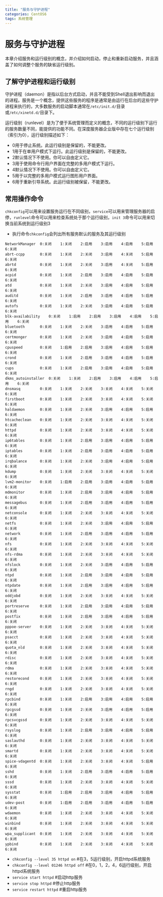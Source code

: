 ```yaml
---
title: "服务与守护进程"
categories: CentOS6
tags: 系统管理
---
```


# 服务与守护进程

本章介绍服务和运行级别的概念，并介绍如何启动，停止和重新启动服务，并且涵盖了如何调整个服务的缺省运行级别。

## 了解守护进程和运行级别

守护进程（daemon）是指以后台方式启动，并且不能受到Shell退出影响而退出的进程。服务是一个概念，提供这些服务的程序是通常是由运行在后台的这些守护进程来执行的，大多数服务的启动脚本通常在`/etc/init.d/`目录或`/etc/xinetd.d/`目录下。

运行级别（runlevel）是为了便于系统管理而定义的概念，不同的运行级别下运行的服务数量不同，能提供的功能不同。在深度服务器企业版中存在七个运行级别（索引为0），运行级别描述如下：

* 0用于停止系统。此运行级别是保留的，不能更改。
* 1用于在单用户模式下运行。此运行级别是保留的，不能更改。
* 2默认情况下不使用。你可以自由定义它。
* 3用于使用命令行用户界面在完整的多用户模式下运行。
* 4默认情况下不使用。你可以自由定义它。
* 5用于以完整的多用户模式运行图形用户界面。
* 6用于重新引导系统。此运行级别被保留，不能更改。

## 常用操作命令

`chkconfig`可以用来设置服务运行在不同级别，`service`可以用来管理服务器的启停，`runlevel`命令可以用来检查系统处于那个运行级别，`init 3`命令可以用来切换当前系统到运行级别3 


* 执行命令`chkconfig`会列出所有服务默认的服务及其运行级别 

```
NetworkManager 	0:关闭	1:关闭	2:启用	3:启用	4:启用	5:启用	6:关闭
abrt-ccpp      	0:关闭	1:关闭	2:关闭	3:启用	4:关闭	5:启用	6:关闭
abrtd          	0:关闭	1:关闭	2:关闭	3:启用	4:关闭	5:启用	6:关闭
acpid          	0:关闭	1:关闭	2:启用	3:启用	4:启用	5:启用	6:关闭
atd            	0:关闭	1:关闭	2:关闭	3:启用	4:启用	5:启用	6:关闭
auditd         	0:关闭	1:关闭	2:启用	3:启用	4:启用	5:启用	6:关闭
autofs         	0:关闭	1:关闭	2:关闭	3:启用	4:启用	5:启用	6:关闭
blk-availability	0:关闭	1:启用	2:启用	3:启用	4:启用	5:启用	6:关闭
bluetooth      	0:关闭	1:关闭	2:关闭	3:启用	4:启用	5:启用	6:关闭
certmonger     	0:关闭	1:关闭	2:关闭	3:启用	4:启用	5:启用	6:关闭
cpuspeed       	0:关闭	1:启用	2:启用	3:启用	4:启用	5:启用	6:关闭
crond          	0:关闭	1:关闭	2:启用	3:启用	4:启用	5:启用	6:关闭
cups           	0:关闭	1:关闭	2:启用	3:启用	4:启用	5:启用	6:关闭
dkms_autoinstaller	0:关闭	1:关闭	2:启用	3:启用	4:启用	5:启用	6:关闭
dnsmasq        	0:关闭	1:关闭	2:关闭	3:关闭	4:关闭	5:关闭	6:关闭
firstboot      	0:关闭	1:关闭	2:关闭	3:关闭	4:关闭	5:关闭	6:关闭
haldaemon      	0:关闭	1:关闭	2:关闭	3:启用	4:启用	5:启用	6:关闭
htcacheclean   	0:关闭	1:关闭	2:关闭	3:关闭	4:关闭	5:关闭	6:关闭
httpd          	0:关闭	1:关闭	2:关闭	3:关闭	4:关闭	5:关闭	6:关闭
ip6tables      	0:关闭	1:关闭	2:启用	3:启用	4:启用	5:启用	6:关闭
iptables       	0:关闭	1:关闭	2:启用	3:启用	4:启用	5:启用	6:关闭
irqbalance     	0:关闭	1:关闭	2:关闭	3:启用	4:启用	5:启用	6:关闭
kdump          	0:关闭	1:关闭	2:关闭	3:关闭	4:关闭	5:关闭	6:关闭
lvm2-monitor   	0:关闭	1:启用	2:启用	3:启用	4:启用	5:启用	6:关闭
mdmonitor      	0:关闭	1:关闭	2:启用	3:启用	4:启用	5:启用	6:关闭
messagebus     	0:关闭	1:关闭	2:启用	3:启用	4:启用	5:启用	6:关闭
netconsole     	0:关闭	1:关闭	2:关闭	3:关闭	4:关闭	5:关闭	6:关闭
netfs          	0:关闭	1:关闭	2:关闭	3:启用	4:启用	5:启用	6:关闭
network        	0:关闭	1:关闭	2:启用	3:启用	4:启用	5:启用	6:关闭
nfs            	0:关闭	1:关闭	2:关闭	3:关闭	4:关闭	5:关闭	6:关闭
nfs-rdma       	0:关闭	1:关闭	2:关闭	3:关闭	4:关闭	5:关闭	6:关闭
nfslock        	0:关闭	1:关闭	2:关闭	3:启用	4:启用	5:启用	6:关闭
ntpd           	0:关闭	1:关闭	2:启用	3:启用	4:启用	5:启用	6:关闭
ntpdate        	0:关闭	1:关闭	2:启用	3:启用	4:启用	5:启用	6:关闭
oddjobd        	0:关闭	1:关闭	2:关闭	3:关闭	4:关闭	5:关闭	6:关闭
portreserve    	0:关闭	1:关闭	2:启用	3:启用	4:启用	5:启用	6:关闭
postfix        	0:关闭	1:关闭	2:启用	3:启用	4:启用	5:启用	6:关闭
pppoe-server   	0:关闭	1:关闭	2:关闭	3:关闭	4:关闭	5:关闭	6:关闭
psacct         	0:关闭	1:关闭	2:关闭	3:关闭	4:关闭	5:关闭	6:关闭
quota_nld      	0:关闭	1:关闭	2:关闭	3:关闭	4:关闭	5:关闭	6:关闭
rdisc          	0:关闭	1:关闭	2:关闭	3:关闭	4:关闭	5:关闭	6:关闭
rdma           	0:关闭	1:关闭	2:关闭	3:关闭	4:关闭	5:关闭	6:关闭
restorecond    	0:关闭	1:关闭	2:关闭	3:关闭	4:关闭	5:关闭	6:关闭
rngd           	0:关闭	1:关闭	2:关闭	3:关闭	4:关闭	5:关闭	6:关闭
rpcbind        	0:关闭	1:关闭	2:启用	3:启用	4:启用	5:启用	6:关闭
rpcgssd        	0:关闭	1:关闭	2:关闭	3:启用	4:启用	5:启用	6:关闭
rpcsvcgssd     	0:关闭	1:关闭	2:关闭	3:关闭	4:关闭	5:关闭	6:关闭
rsyslog        	0:关闭	1:关闭	2:启用	3:启用	4:启用	5:启用	6:关闭
saslauthd      	0:关闭	1:关闭	2:关闭	3:关闭	4:关闭	5:关闭	6:关闭
smartd         	0:关闭	1:关闭	2:关闭	3:关闭	4:关闭	5:关闭	6:关闭
spice-vdagentd 	0:关闭	1:关闭	2:关闭	3:关闭	4:关闭	5:启用	6:关闭
sshd           	0:关闭	1:关闭	2:启用	3:启用	4:启用	5:启用	6:关闭
sssd           	0:关闭	1:关闭	2:关闭	3:关闭	4:关闭	5:关闭	6:关闭
sysstat        	0:关闭	1:启用	2:启用	3:启用	4:启用	5:启用	6:关闭
udev-post      	0:关闭	1:启用	2:启用	3:启用	4:启用	5:启用	6:关闭
wdaemon        	0:关闭	1:关闭	2:关闭	3:关闭	4:关闭	5:关闭	6:关闭
winbind        	0:关闭	1:关闭	2:关闭	3:关闭	4:关闭	5:关闭	6:关闭
wpa_supplicant 	0:关闭	1:关闭	2:关闭	3:关闭	4:关闭	5:关闭	6:关闭
ypbind         	0:关闭	1:关闭	2:关闭	3:关闭	4:关闭	5:关闭	6:关闭
```

* `chkconfig --level 35 httpd on`     #在3，5运行级别，开启httpd系统服务
* `chkconfig --level 01246 httpd off` #在0，1，2，4，6运行级别，开启httpd系统服务
* `service start httpd`               #启动http服务
* `service stop httpd`                #停止http服务
* `service restart httpd`             #重启http服务








  

